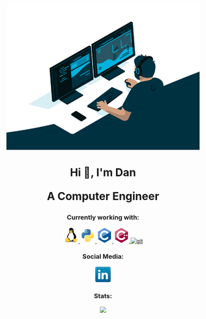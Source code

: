 <p align="center">
  <img src="https://raw.githubusercontent.com/Higgy710/Higgy710/main/assets/computer.gif" />
</p>
<h1 align="center">Hi 👋, I'm Dan
  
A Computer Engineer</h1>

<h3 align="center">
Currently working with:
</h3>
<p align="center"> <a href="https://www.linux.org/" target="_blank"> <img src="https://raw.githubusercontent.com/devicons/devicon/master/icons/linux/linux-original.svg" alt="linux" width="40" height="40"/> </a> <a href="https://www.python.org" target="_blank"> <img src="https://raw.githubusercontent.com/devicons/devicon/master/icons/python/python-original.svg" alt="python" width="40" height="40"/> </a> <a href="https://www.cprogramming.com/" target="_blank"> <img src="https://raw.githubusercontent.com/devicons/devicon/master/icons/c/c-original.svg" alt="c" width="40" height="40"/> </a> <a href="https://www.w3schools.com/cpp/" target="_blank"> <img src="https://raw.githubusercontent.com/devicons/devicon/master/icons/cplusplus/cplusplus-original.svg" alt="cplusplus" width="40" height="40"/> </a> <a href="https://git-scm.com/" target="_blank"> <img src="https://www.vectorlogo.zone/logos/git-scm/git-scm-icon.svg" alt="git" width="40" height="40"/> </a> </p>
<h3 align="center">
Social Media:
</h3>
<div align="center">
<a href="https://www.linkedin.com/in/dhigginbotham7" target="_blank"> <img src="https://raw.githubusercontent.com/higgy710/higgy710/master/icons/linkedin.png" alt="LinkedIn" width="40" height="40"/> </a>
</div>

<h3 align="center">
Stats:
</h3>
<div align="center">
<a href="https://github.com/higgy710/">
  <img align="center" src="https://github-readme-stats.vercel.app/api?username=higgy710&theme=github_dark&show_icons=true&line_height=20&count_private=true" />
</a>
</div>
